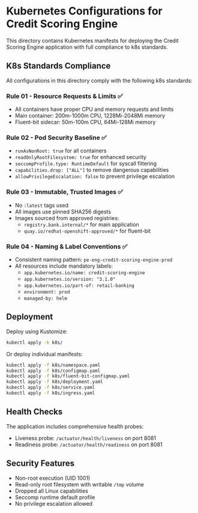 # Kubernetes Configurations for Credit Scoring Engine

This directory contains Kubernetes manifests for deploying the Credit Scoring Engine application with full compliance to k8s standards.

## K8s Standards Compliance

All configurations in this directory comply with the following k8s standards:

### Rule 01 - Resource Requests & Limits ✅
- All containers have proper CPU and memory requests and limits
- Main container: 200m-1000m CPU, 1228Mi-2048Mi memory
- Fluent-bit sidecar: 50m-100m CPU, 64Mi-128Mi memory

### Rule 02 - Pod Security Baseline ✅
- `runAsNonRoot: true` for all containers
- `readOnlyRootFilesystem: true` for enhanced security
- `seccompProfile.type: RuntimeDefault` for syscall filtering
- `capabilities.drop: ["ALL"]` to remove dangerous capabilities
- `allowPrivilegeEscalation: false` to prevent privilege escalation

### Rule 03 - Immutable, Trusted Images ✅
- No `:latest` tags used
- All images use pinned SHA256 digests
- Images sourced from approved registries:
  - `registry.bank.internal/*` for main application
  - `quay.io/redhat-openshift-approved/*` for fluent-bit

### Rule 04 - Naming & Label Conventions ✅
- Consistent naming pattern: `pe-eng-credit-scoring-engine-prod`
- All resources include mandatory labels:
  - `app.kubernetes.io/name: credit-scoring-engine`
  - `app.kubernetes.io/version: "3.1.0"`
  - `app.kubernetes.io/part-of: retail-banking`
  - `environment: prod`
  - `managed-by: helm`

## Deployment

Deploy using Kustomize:
```bash
kubectl apply -k k8s/
```

Or deploy individual manifests:
```bash
kubectl apply -f k8s/namespace.yaml
kubectl apply -f k8s/configmap.yaml
kubectl apply -f k8s/fluent-bit-configmap.yaml
kubectl apply -f k8s/deployment.yaml
kubectl apply -f k8s/service.yaml
kubectl apply -f k8s/ingress.yaml
```

## Health Checks

The application includes comprehensive health probes:
- Liveness probe: `/actuator/health/liveness` on port 8081
- Readiness probe: `/actuator/health/readiness` on port 8081

## Security Features

- Non-root execution (UID 1001)
- Read-only root filesystem with writable `/tmp` volume
- Dropped all Linux capabilities
- Seccomp runtime default profile
- No privilege escalation allowed
